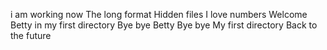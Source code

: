 i am working now
 The long format
 Hidden files 
I love numbers
Welcome
Betty in my first directory
Bye bye Betty
Bye bye My first directory
Back to the future
